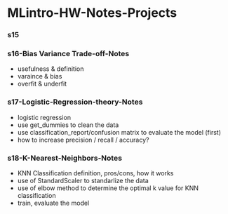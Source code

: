 # MLintro-HW-Notes-Projects

### s15


### s16-Bias Variance Trade-off-Notes
- usefulness & definition
- varaince & bias
- overfit & underfit


### s17-Logistic-Regression-theory-Notes
- logistic regression
- use get_dummies to clean the data 
- use classification_report/confusion matrix to evaluate the model (first)
- how to increase precision / recall / accuracy?


### s18-K-Nearest-Neighbors-Notes
- KNN Classification definition, pros/cons, how it works
- use of StandardScaler to standarlize the data 
- use of elbow method to determine the optimal k value for KNN classification
- train, evaluate the model
